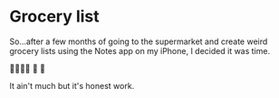 
# Grocery list

So...after a few months of going to the supermarket and create weird grocery lists using the Notes app on my iPhone, I decided it was time.

🍇🍎🍋:banana:	:pear:	:cherries:	

It ain't much but it's honest work.